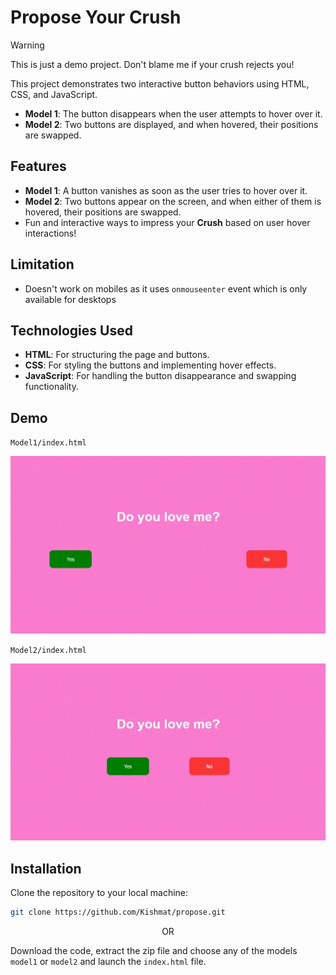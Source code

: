 # Propose Your Crush

> [!WARNING]
> This is just a demo project. Don't blame me if your crush rejects you!


This project demonstrates two interactive button behaviors using HTML, CSS, and JavaScript. 

- **Model 1**: The button disappears when the user attempts to hover over it.
- **Model 2**: Two buttons are displayed, and when hovered, their positions are swapped.

## Features

- **Model 1**: A button vanishes as soon as the user tries to hover over it.
- **Model 2**: Two buttons appear on the screen, and when either of them is hovered, their positions are swapped.
- Fun and interactive ways to impress your **Crush** based on user hover interactions!

## Limitation

- Doesn't work on mobiles as it uses `onmouseenter` event which is only available for desktops

## Technologies Used

- **HTML**: For structuring the page and buttons.
- **CSS**: For styling the buttons and implementing hover effects.
- **JavaScript**: For handling the button disappearance and swapping functionality.

## Demo
`Model1/index.html`

![Demo Model 1](/demos/model1.gif)

`Model2/index.html`

![Demo Model 2](/demos/model2.gif)

## Installation

Clone the repository to your local machine:
   ```bash
   git clone https://github.com/Kishmat/propose.git
   ```
<p align="center">
   OR
</p>

Download the code, extract the zip file and choose any of the models `model1` or `model2` and launch the `index.html` file.
